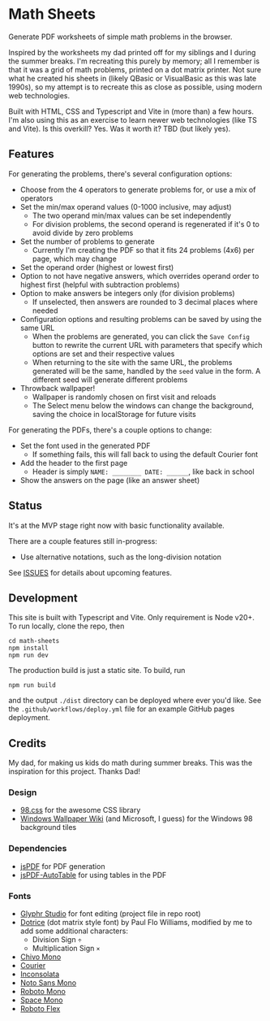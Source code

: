 # Math Sheets

Generate PDF worksheets of simple math problems in the browser.

Inspired by the worksheets my dad printed off for my siblings and I during the summer breaks. I'm recreating this purely by memory; all I remember is that it was a grid of math problems, printed on a dot matrix printer. Not sure what he created his sheets in (likely QBasic or VisualBasic as this was late 1990s), so my attempt is to recreate this as close as possible, using modern web technologies.

Built with HTML, CSS and Typescript and Vite in (more than) a few hours. I'm also using this as an exercise to learn newer web technologies (like TS and Vite). Is this overkill? Yes. Was it worth it? TBD (but likely yes).

## Features

For generating the problems, there's several configuration options:

- Choose from the 4 operators to generate problems for, or use a mix of operators
- Set the min/max operand values (0-1000 inclusive, may adjust)
  - The two operand min/max values can be set independently
  - For division problems, the second operand is regenerated if it's 0 to avoid divide by zero problems
- Set the number of problems to generate
  - Currently I'm creating the PDF so that it fits 24 problems (4x6) per page, which may change
- Set the operand order (highest or lowest first)
- Option to not have negative answers, which overrides operand order to highest first (helpful with subtraction problems)
- Option to make answers be integers only (for division problems)
  - If unselected, then answers are rounded to 3 decimal places where needed
- Configuration options and resulting problems can be saved by using the same URL
  - When the problems are generated, you can click the `Save Config` button to rewrite the current URL with parameters that specify which options are set and their respective values
  - When returning to the site with the same URL, the problems generated will be the same, handled by the `seed` value in the form. A different seed will generate different problems
- Throwback wallpaper! 
  - Wallpaper is randomly chosen on first visit and reloads
  - The Select menu below the windows can change the background, saving the choice in localStorage for future visits


For generating the PDFs, there's a couple options to change:

- Set the font used in the generated PDF
  - If something fails, this will fall back to using the default Courier font
- Add the header to the first page
  - Header is simply `NAME: ________ DATE: ______`, like back in school
- Show the answers on the page (like an answer sheet)

## Status

It's at the MVP stage right now with basic functionality available.

There are a couple features still in-progress:

- Use alternative notations, such as the long-division notation

See [ISSUES](https://github.com/sphars/math-sheets/issues) for details about upcoming features.

## Development

This site is built with Typescript and Vite. Only requirement is Node v20+. To run locally, clone the repo, then

```
cd math-sheets
npm install
npm run dev
```

The production build is just a static site. To build, run

```
npm run build
```

and the output `./dist` directory can be deployed where ever you'd like. See the `.github/workflows/deploy.yml` file for an example GitHub pages deployment.

## Credits

My dad, for making us kids do math during summer breaks. This was the inspiration for this project. Thanks Dad!

### Design

- [98.css](https://jdan.github.io/98.css/) for the awesome CSS library
- [Windows Wallpaper Wiki](https://windowswallpaper.miraheze.org/wiki/Windows_95) (and Microsoft, I guess) for the Windows 98 background tiles

### Dependencies

- [jsPDF](https://github.com/parallax/jsPDF) for PDF generation
- [jsPDF-AutoTable](https://github.com/simonbengtsson/jsPDF-AutoTable) for using tables in the PDF

### Fonts

- [Glyphr Studio](https://www.glyphrstudio.com/) for font editing (project file in repo root)
- [Dotrice](https://www.1001fonts.com/dotrice-font.html) (dot matrix style font) by Paul Flo Williams, modified by me to add some additional characters:
  - Division Sign `÷`
  - Multiplication Sign `×`
- [Chivo Mono](https://fonts.google.com/specimen/Chivo+Mono)
- [Courier](https://github.com/dse/font-og-courier)
- [Inconsolata](https://fonts.google.com/specimen/Inconsolata)
- [Noto Sans Mono](https://fonts.google.com/specimen/Noto+Sans+Mono)
- [Roboto Mono](https://fonts.google.com/specimen/Roboto+Mono)
- [Space Mono](https://fonts.google.com/specimen/Space+Mono)
- [Roboto Flex](https://fonts.google.com/specimen/Roboto+Flex)
